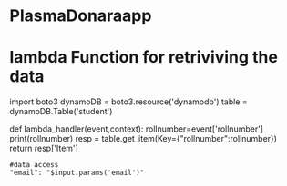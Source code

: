 # PlasmaDonaraapp
# lambda Function for retriviving the data
import boto3
dynamoDB = boto3.resource('dynamodb')
table = dynamoDB.Table('student')

def lambda_handler(event,context):
    rollnumber=event['rollnumber']
    print(rollnumber)
    resp = table.get_item(Key={"rollnumber":rollnumber})
    return resp['Item']
    
    
    #data access
    "email": "$input.params('email')"
